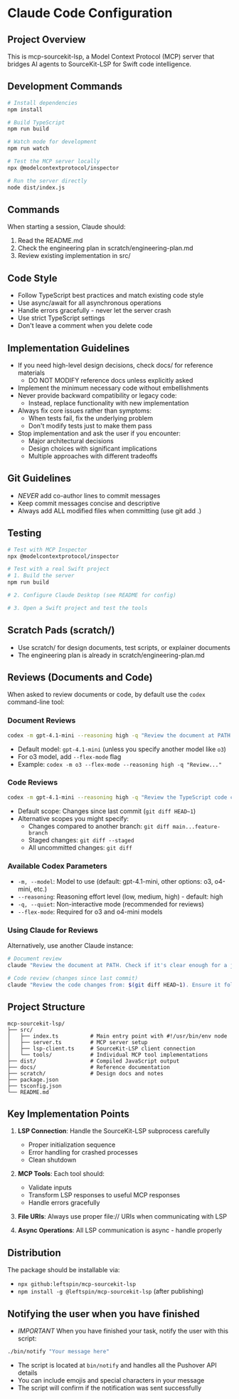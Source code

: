 # Claude Code Configuration

## Project Overview

This is mcp-sourcekit-lsp, a Model Context Protocol (MCP) server that bridges AI agents to SourceKit-LSP for Swift code intelligence.

## Development Commands

```bash
# Install dependencies
npm install

# Build TypeScript
npm run build

# Watch mode for development
npm run watch

# Test the MCP server locally
npx @modelcontextprotocol/inspector

# Run the server directly
node dist/index.js
```

## Commands

When starting a session, Claude should:

1. Read the README.md
2. Check the engineering plan in scratch/engineering-plan.md
3. Review existing implementation in src/

## Code Style

- Follow TypeScript best practices and match existing code style
- Use async/await for all asynchronous operations
- Handle errors gracefully - never let the server crash
- Use strict TypeScript settings
- Don't leave a comment when you delete code

## Implementation Guidelines

- If you need high-level design decisions, check docs/ for reference materials
  - DO NOT MODIFY reference docs unless explicitly asked
- Implement the minimum necessary code without embellishments
- Never provide backward compatibility or legacy code:
  - Instead, replace functionality with new implementation
- Always fix core issues rather than symptoms:
  - When tests fail, fix the underlying problem
  - Don't modify tests just to make them pass
- Stop implementation and ask the user if you encounter:
  - Major architectural decisions
  - Design choices with significant implications
  - Multiple approaches with different tradeoffs

## Git Guidelines

- _NEVER_ add co-author lines to commit messages
- Keep commit messages concise and descriptive
- Always add ALL modified files when committing (use git add .)

## Testing

```bash
# Test with MCP Inspector
npx @modelcontextprotocol/inspector

# Test with a real Swift project
# 1. Build the server
npm run build

# 2. Configure Claude Desktop (see README for config)

# 3. Open a Swift project and test the tools
```

## Scratch Pads (scratch/)

- Use scratch/ for design documents, test scripts, or explainer documents
- The engineering plan is already in scratch/engineering-plan.md

## Reviews (Documents and Code)

When asked to review documents or code, by default use the `codex` command-line tool:

### Document Reviews
```bash
codex -m gpt-4.1-mini --reasoning high -q "Review the document at PATH. Check for clarity, completeness, and whether a junior developer could follow it."
```
- Default model: `gpt-4.1-mini` (unless you specify another model like `o3`)
- For o3 model, add `--flex-mode` flag
- Example: `codex -m o3 --flex-mode --reasoning high -q "Review..."`

### Code Reviews
```bash
codex -m gpt-4.1-mini --reasoning high -q "Review the TypeScript code changes [SCOPE]. Reference the engineering doc at scratch/engineering-plan.md. Ensure proper error handling, async/await usage, and MCP protocol compliance."
```
- Default scope: Changes since last commit (`git diff HEAD~1`)
- Alternative scopes you might specify:
  - Changes compared to another branch: `git diff main...feature-branch`
  - Staged changes: `git diff --staged`
  - All uncommitted changes: `git diff`

### Available Codex Parameters
- `-m, --model`: Model to use (default: gpt-4.1-mini, other options: o3, o4-mini, etc.)
- `--reasoning`: Reasoning effort level (low, medium, high) - default: high
- `-q, --quiet`: Non-interactive mode (recommended for reviews)
- `--flex-mode`: Required for o3 and o4-mini models

### Using Claude for Reviews

Alternatively, use another Claude instance:

```bash
# Document review
claude "Review the document at PATH. Check if it's clear enough for a junior developer to implement."

# Code review (changes since last commit)
claude "Review the code changes from: $(git diff HEAD~1). Ensure it follows TypeScript best practices and implements the MCP protocol correctly per scratch/engineering-plan.md."
```

## Project Structure

```
mcp-sourcekit-lsp/
├── src/
│   ├── index.ts          # Main entry point with #!/usr/bin/env node
│   ├── server.ts         # MCP server setup
│   ├── lsp-client.ts     # SourceKit-LSP client connection
│   └── tools/            # Individual MCP tool implementations
├── dist/                 # Compiled JavaScript output
├── docs/                 # Reference documentation
├── scratch/              # Design docs and notes
├── package.json
├── tsconfig.json
└── README.md
```

## Key Implementation Points

1. **LSP Connection**: Handle the SourceKit-LSP subprocess carefully
   - Proper initialization sequence
   - Error handling for crashed processes
   - Clean shutdown

2. **MCP Tools**: Each tool should:
   - Validate inputs
   - Transform LSP responses to useful MCP responses
   - Handle errors gracefully

3. **File URIs**: Always use proper file:// URIs when communicating with LSP

4. **Async Operations**: All LSP communication is async - handle properly

## Distribution

The package should be installable via:
- `npx github:leftspin/mcp-sourcekit-lsp`
- `npm install -g @leftspin/mcp-sourcekit-lsp` (after publishing)

## Notifying the user when you have finished

- _IMPORTANT_ When you have finished your task, notify the user with this script:

```bash
./bin/notify "Your message here"
```

- The script is located at `bin/notify` and handles all the Pushover API details
- You can include emojis and special characters in your message
- The script will confirm if the notification was sent successfully